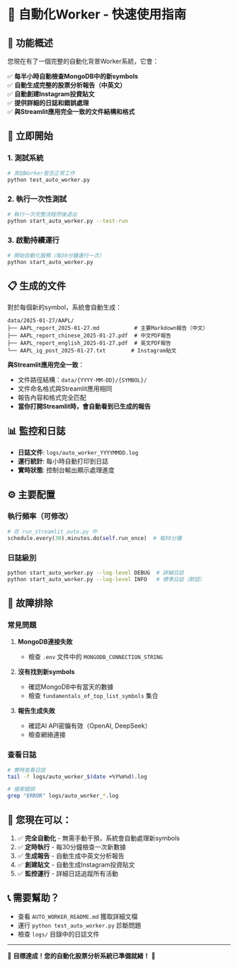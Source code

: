 # 🤖 自動化Worker - 快速使用指南

## 🎯 功能概述

您現在有了一個完整的自動化背景Worker系統，它會：

✅ **每半小時自動檢查MongoDB中的新symbols**  
✅ **自動生成完整的股票分析報告（中英文）**  
✅ **自動創建Instagram投資貼文**  
✅ **提供詳細的日誌和錯誤處理**  
✅ **與Streamlit應用完全一致的文件結構和格式**

## 🚀 立即開始

### 1. 測試系統
```bash
# 測試Worker是否正常工作
python test_auto_worker.py
```

### 2. 執行一次性測試
```bash
# 執行一次完整流程然後退出
python start_auto_worker.py --test-run
```

### 3. 啟動持續運行
```bash
# 開始自動化服務（每30分鐘運行一次）
python start_auto_worker.py
```

## 📋 生成的文件

對於每個新的symbol，系統會自動生成：

```
data/2025-01-27/AAPL/
├── AAPL_report_2025-01-27.md           # 主要Markdown報告（中文）
├── AAPL_report_chinese_2025-01-27.pdf  # 中文PDF報告
├── AAPL_report_english_2025-01-27.pdf  # 英文PDF報告
└── AAPL_ig_post_2025-01-27.txt        # Instagram貼文
```

**與Streamlit應用完全一致**：
- 文件路徑結構：`data/{YYYY-MM-DD}/{SYMBOL}/`
- 文件命名格式與Streamlit應用相同
- 報告內容和格式完全匹配
- **當你打開Streamlit時，會自動看到已生成的報告**

## 📊 監控和日誌

- **日誌文件**: `logs/auto_worker_YYYYMMDD.log`
- **運行統計**: 每小時自動打印到日誌
- **實時狀態**: 控制台輸出顯示處理進度

## ⚙️ 主要配置

### 執行頻率（可修改）
```python
# 在 run_streamlit_auto.py 中
schedule.every(30).minutes.do(self.run_once)  # 每30分鐘
```

### 日誌級別
```bash
python start_auto_worker.py --log-level DEBUG  # 詳細日誌
python start_auto_worker.py --log-level INFO   # 標準日誌（默認）
```

## 🔧 故障排除

### 常見問題

1. **MongoDB連接失敗**
   - 檢查 `.env` 文件中的 `MONGODB_CONNECTION_STRING`

2. **沒有找到新symbols**
   - 確認MongoDB中有當天的數據
   - 檢查 `fundamentals_of_top_list_symbols` 集合

3. **報告生成失敗**
   - 確認AI API密鑰有效（OpenAI, DeepSeek）
   - 檢查網絡連接

### 查看日誌
```bash
# 實時查看日誌
tail -f logs/auto_worker_$(date +%Y%m%d).log

# 搜索錯誤
grep "ERROR" logs/auto_worker_*.log
```

## 🎉 您現在可以：

1. ✅ **完全自動化** - 無需手動干預，系統會自動處理新symbols
2. ✅ **定時執行** - 每30分鐘檢查一次新數據
3. ✅ **生成報告** - 自動生成中英文分析報告
4. ✅ **創建貼文** - 自動生成Instagram投資貼文
5. ✅ **監控運行** - 詳細日誌追蹤所有活動

## 📞 需要幫助？

- 查看 `AUTO_WORKER_README.md` 獲取詳細文檔
- 運行 `python test_auto_worker.py` 診斷問題
- 檢查 `logs/` 目錄中的日誌文件

---
🎯 **目標達成！您的自動化股票分析系統已準備就緒！** 🎯
